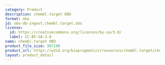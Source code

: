 ```yaml
---
category: Product
description: chembl.target OBO
format: obo
id: obo-db-ingest.chembl.target.obo
license:
  id: https://creativecommons.org/licenses/by-sa/3.0/
  label: CC-BY-SA-3.0
name: chembl.target OBO
product_file_size: 387199
product_url: https://w3id.org/biopragmatics/resources/chembl.target/chembl.target.obo
layout: product_detail
---
```

